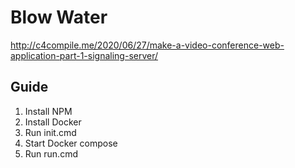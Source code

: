 # Blow Water

http://c4compile.me/2020/06/27/make-a-video-conference-web-application-part-1-signaling-server/

## Guide

1. Install NPM
2. Install Docker
3. Run init.cmd 
4. Start Docker compose
5. Run run.cmd
